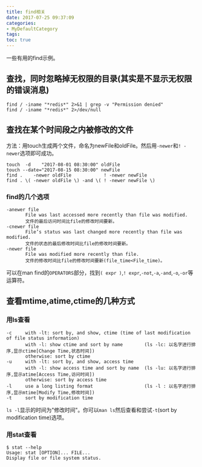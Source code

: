 ```yaml
---
title: find相关
date: 2017-07-25 09:37:09
categories:
- MyDefaultCategory
tags:
toc: true
---
```

一些有用的find示例。

<!-- more -->

## 查找，同时忽略掉无权限的目录(其实是不显示无权限的错误消息)
```
find / -iname "*redis*" 2>&1 | grep -v "Permission denied"
find / -iname "*redis*" 2>/dev/null
```

## 查找在某个时间段之内被修改的文件  
方法：用touch生成两个文件，命名为newFile和oldFile。然后用`-newer`和`! -newer`选项即可成功。  
```
touch  -d    "2017-08-01 08:30:00" oldFile
touch --date="2017-08-15 08:30:00" newFile
find .    -newer oldFile            ! -newer newFile
find . \( -newer oldFile \) -and \( ! -newer newFile \)
```

### find的几个选项  
```
-anewer file
       File was last accessed more recently than file was modified.
       文件的最后访问时间比file的修改时间要新。
-cnewer file
       File’s status was last changed more recently than file was modified.
       文件的状态的最后修改时间比file的修改时间要新。
-newer file
       File was modified more recently than file.
       文件的修改时间比file的修改时间要新(file_time<File_time)。
```
可以在man find的`OPERATORS`部分，找到`( expr )`,`! expr`,`-not`,`-a`,`-and`,`-o`,`-or`等运算符。  

## 查看mtime,atime,ctime的几种方式  

### 用ls查看  
```
-c     with -lt: sort by, and show, ctime (time of last modification of file status information)
       with -l: show ctime and sort by name        (ls -lc: 以名字进行排序,显示ctime[Change Time,状态时间])
       otherwise: sort by ctime
-u     with -lt: sort by, and show, access time
       with -l: show access time and sort by name  (ls -lu: 以名字进行排序,显示atime[Access Time,访问时间])
       otherwise: sort by access time
-l     use a long listing format                   (ls -l : 以名字进行排序,显示mtime[Modify Time,修改时间])
-t     sort by modification time
```
`ls -l`显示的时间为"修改时间"。你可以`man ls`然后查看和尝试`-t`(sort by modification time)选项。  

### 用stat查看
```
$ stat --help
Usage: stat [OPTION]... FILE...
Display file or file system status.
```
